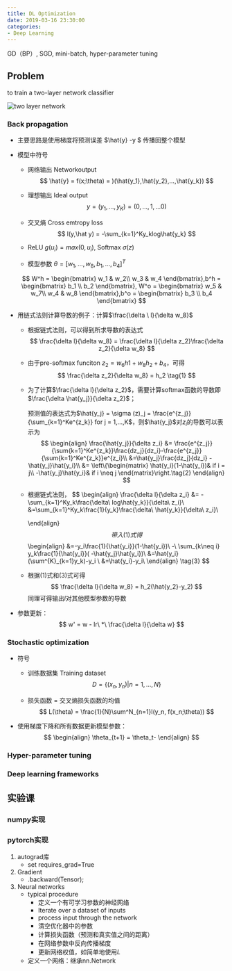 ```yaml
---
title: DL Optimization
date: 2019-03-16 23:30:00
categories:
- Deep Learning
---
```






GD（BP）, SGD, mini-batch, hyper-parameter tuning



## Problem 

to train a two-layer network classifier

![two layer network](https://s2.ax1x.com/2019/03/13/Akt8ds.jpg)



### Back propagation

- 主要思路是使用梯度将预测误差  $\hat{y} -y $  传播回整个模型

- 模型中符号

  - 网络输出 Networkoutput
    $$
    \hat{y} = f(x;\theta) = )(\hat{y_1},\hat{y_2},...,\hat{y_k})
    $$

  - 理想输出 Ideal output
    $$
    y = (y_1,...,y_K) = (0,...,1,...0)
    $$
    

  - 交叉熵 Cross emtropy loss 
    $$
    l(y,\hat y) = -\sum_{k=1}^Ky_klog\hat{y_k}
    $$
    

  - ReLU $g(u_i) = max(0, u_i)$, Softmax $\sigma(z)$

  - 模型参数 $\theta = [w_1, ... ,w_8,b_1,...,b_4 ]^T$

  $$
  W^h = \begin{bmatrix}
  w_1 & w_2\\ 
  w_3 & w_4
  \end{bmatrix},b^h = \begin{bmatrix}
  b_1 \\ 
  b_2
  \end{bmatrix}, W^o = \begin{bmatrix}
   w_5 & w_7\\ 
   w_4 & w_8 
  \end{bmatrix},b^o = \begin{bmatrix}
   b_3 \\ 
   b_4
  \end{bmatrix}
  $$

- 用链式法则计算导数的例子：计算$\frac{\delta \ l}{\delta  w_8}$

  - 根据链式法则，可以得到所求导数的表达式
    $$
    \frac{\delta  l}{\delta  w_8} = \frac{\delta l}{\delta z_2}\frac{\delta z_2}{\delta w_8}
    $$

  - 由于pre-softmax funciton $z_2 = w_6h1+w_8h_2+b_4$，可得
    $$
    \frac{\delta z_2}{\delta w_8} = h_2  \tag{1}
    $$

  - 为了计算$\frac{\delta l}{\delta z_2}$，需要计算softmax函数的导数即$\frac{\delta \hat{y_j}}{\delta z_2}$；

    预测值的表达式为$\hat{y_j} = \sigma (z)_j = \frac{e^{z_j}}{\sum_{k=1}^Ke^{z_k}} for j = 1,...,K$，则$\hat{y_j}$对$z_i$的导数可以表示为
    $$
    \begin{align}
    \frac{\hat{y_j}}{\delta z_i}
    &= \frac{e^{z_j}}{\sum{k=1}^Ke^{z_k}}\frac{dz_j}{dz_i}-\frac{e^{z_j}}{\sum{k=1}^Ke^{z_k}}e^{z_i}\\
    &=\hat{y_j}\frac{dz_j}{dz_i} - \hat{y_j}\hat{y_i}\\
    &= \left\{\begin{matrix}
     \hat{y_i}(1-\hat{y_i})& if i = j\\ 
     -\hat{y_j}\hat{y_i}& if i \neq j
    \end{matrix}\right.\tag{2}
    \end{align}
    $$

  - 根据链式法则，
    $$
    \begin{align}
    \frac{\delta l}{\delta z_i} &= -\sum_{k=1}^Ky_k\frac{\delta\ log\hat{y_k}}{\delta\ z_i}\\
    &=\sum_{k=1}^Ky_k\frac{1}{y_k}\frac{\delta\ \hat{y_k}}{\delta\ z_i}\\
    
    \end{align}
    $$
    带入(1)式得
    $$
    \begin{align}
    &=-y_i\frac{1}{\hat{y_i}}(1-\hat{y_i})\ -\ \sum_{k\neq i} y_k\frac{1}{\hat{y_i}}( -\hat{y_j}\hat{y_i})\\
    &=\hat{y_i}(\sum^{K}_{k=1}y_k)-y_i \\
    &=\hat{y_i}-y_i\\
    \end{align} \tag{3}
    $$

  - 根据(1)式和(3)式可得
    $$
    \frac{\delta  l}{\delta  w_8} = h_2(\hat{y_2}-y_2)
    $$
    同理可得输出$l$对其他模型参数的导数

- 参数更新：
  $$
  w' = w - lr\ *\ \frac{\delta l}{\delta w}
  $$
  

### Stochastic optimization

- 符号

  - 训练数据集 Training dataset
    $$
    D = \{(x_n, y_n) | n = 1,...,N \}
    $$
    

  - 损失函数 = 交叉熵损失函数的均值
    $$
    L(\theta) = \frac{1}{N}\sum^N_{n=1}l(y_n, f(x_n;\theta))
    $$

- 使用梯度下降和所有数据更新模型参数：
  $$
  \begin{align}
  \theta_{t+1} = \theta_t-
  \end{align}
  $$
  

### Hyper-parameter tuning

### Deep learning frameworks



## 实验课

### numpy实现

### pytorch实现

1. autograd库
   - set requires_grad=True
2. Gradient
   - .backward(Tensor);
3. Neural networks
   - typical procedure
     - 定义一个有可学习参数的神经网络
     - Iterate over a dataset of inputs
     - process input through the network
     - 清空优化器中的参数
     - 计算损失函数（预测和真实值之间的距离）
     - 在网络参数中反向传播梯度
     - 更新网络权值，如简单地使用$L$
   - 定义一个网络：继承nn.Network